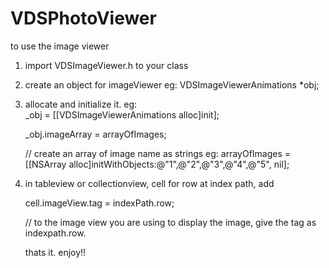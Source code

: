 # VDSPhotoViewer


to use the image viewer

1. import VDSImageViewer.h to your class

2. create an object for imageViewer
      eg:   VDSImageViewerAnimations *obj;
  
  
  
3. allocate and initialize it.
      eg:  
      _obj = [[VDSImageViewerAnimations alloc]init];
      
      _obj.imageArray = arrayOfImages;  
      
      // create an array of image name as strings eg: arrayOfImages = [[NSArray alloc]initWithObjects:@"1",@"2",@"3",@"4",@"5", nil];
    
    
    
    
4. in tableview or collectionview, cell for row at index path, add
    
      cell.imageView.tag = indexPath.row; 
      
      // to the image view you are using to display the image, give the tag as indexpath.row.
    
     
    thats it. enjoy!!
    
